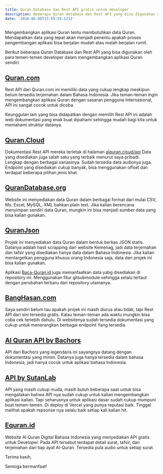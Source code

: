 ```yaml
---
title: Quran Database dan Rest API gratis untuk developer
description: Beberapa Quran database dan Rest API yang bisa digunakan oleh para developer untuk mengembangkan Aplikasi Quran
date: '2020-06-08T23:59:59.121Z'
---
```


Mengembangkan aplikasi Quran tentu membutuhkan data Quran.
Mendapatkan data yang tepat akan menjadi penentu apakah proses pengembangan aplikasi bisa berjalan mudah atau malah berjalan rumit.

Berikut beberapa Quran Database dan Rest API yang bisa digunakan oleh para temen-temen developer dalam mengembangkan aplikasi Quran sendiri:

## [Quran.com](https://quran.api-docs.io/v3/)

Rest API dari Quran.com ini memiliki data yang cukup lengkap meskipun belum tersedia terjemahan dalam Bahasa Indonesia.
Jika teman-teman ingin mengembangkan aplikasi Quran dengan sasaran pengguna Internasional, API ini sangat cocok untuk dicoba.

Keunggulan lain yang bisa didapatkan dengan memilih Rest API ini adalah web dokumentasi yang enak buat dipahami sehingga mudah bagi kita untuk memahami struktur datanya.

## [Quran.Cloud](https://alquran.cloud/)

Dokumentasi Rest API mereka terletak di halaman [alquran.cloud/api](https://alquran.cloud/api)
Data yang disediakan juga salah satu yang terbaik menurut saya pribadi.
Lengkap dengan berbagai variasinya.
Sudah tersedia data audionya juga.
Endpoint yang disediakan cukup banyak, bisa menggunakan offset dan terdapat beberapa pilihan jenis khat.

## [QuranDatabase.org](http://www.qurandatabase.org/)

Website ini menyediakan data Quran dalam berbagai format dari mulai CSV, Ms. Excel, MySQL, XML bahkan plain text.
Jika kalian berencana menyimpan sendiri data Quran, mungkin ini bisa menjadi sumber data yang bisa kalian gunakan.

## [QuranJson](https://github.com/rioastamal/quran-json)

Projek ini menyediakan data Quran dalam bentuk berkas JSON statis.
Datanya adalah hasil scrapping dari website Kemenag, jadi data terjemahan dan tafsir yang disediakan hanya data dalam Bahasa Indonesia.
Jika kalian mentargetkan pengguna khusus orang Indonesia saja, data dari projek ini bisa kalian gunakan.

Aplikasi [Baca-Quran.id](https://www.baca-quran.id) juga memanfaatkan data yabg disediakan di repository ini.
Menggunakan fitur gitsubmodule sehingga selalu tertaut dengan perubahan terbaru dari repository utamanya.

## [BangHasan.com](https://fathimah.docs.apiary.io/)

Saya sendiri belum tau apakah projek ini masih diurus atau tidak, tapi Rest API dari sini tersedia gratis.
Kalau teman-teman ada waktu mungkin bisa coba cek terlebih dahulu.
Di websitenya sudah tersedia dokumentasi yang cukup untuk menerangkan berbagai endpoint Yang tersedia.

## [Al Quran API by Bachors](https://github.com/bachors/Al-Quran-ID-API)

API dari Bachors yang legendaris ini sayangnya datang dengan dokumentasi yang minim.
Datanya juga hanya tersedia dalam bahasa Indonesia, jadi hanya cocok untuk aplikasi bahasa Indonesia.

## [API by SutanLab](https://api.quran.sutanlab.id/)

API yang masih cukup muda, masih butuh beberapa saat untuk bisa mengatakan bahwa API nya sudah cukup untuk kalian mengembangkan aplikasi kalian.
Tapi seharusnya untuk aplikasi dasar sudah cukup mumpuni buat temen-temen.
Di deploy di Vercel yang punya reputasi baik.
Tinggal melihat apakah repsonse nya selalu baik setiap kali kalian hit.

## [Equran.id](https://equran.id/apidev)

Website Al Quran Digital Bahasa Indonesia yang menyediakan API gratis untuk Developer. Pada API tersebut terdapat detail surat, tafsir, dan terjemahan dari tiap ayat Al-Quran. Tersedia pula audio untuk setiap surat.

Terima kasih,

Semoga bermanfaat!
